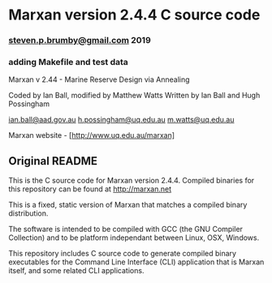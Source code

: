 # Marxan version 2.4.4 C source code

### steven.p.brumby@gmail.com 2019

### adding Makefile and test data 

Marxan v 2.44 - Marine Reserve Design via Annealing

Coded by Ian Ball, modified by Matthew Watts
Written by Ian Ball and Hugh Possingham

ian.ball@aad.gov.au
h.possingham@uq.edu.au
m.watts@uq.edu.au

Marxan website - [http://www.uq.edu.au/marxan]

## Original README 

This is the C source code for Marxan version 2.4.4. Compiled binaries for this repository can be found at http://marxan.net

This is a fixed, static version of Marxan that matches a compiled binary distribution.

The software is intended to be compiled with GCC (the GNU Compiler Collection) and to be platform independant between Linux, OSX, Windows.

This repository includes C source code to generate compiled binary executables for the Command Line Interface (CLI) application that is Marxan itself, and some related CLI applications.
